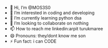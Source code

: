 - 👋 Hi, I’m @MOS3S0
- 👀 I’m interested in coding and developing
- 🌱 I’m currently learning python dsa 
- 💞️ I’m looking to collaborate on nothing
- 📫 How to reach me linkedin:arpit turukmaree 
- 😄 Pronouns: they/dont know me son
- ⚡ Fun fact: i can CODE 

<!---
MOS3S0/MOS3S0 is a ✨ special ✨ repository because its `README.md` (this file) appears on your GitHub profile.
You can click the Preview link to take a look at your changes.
--->
